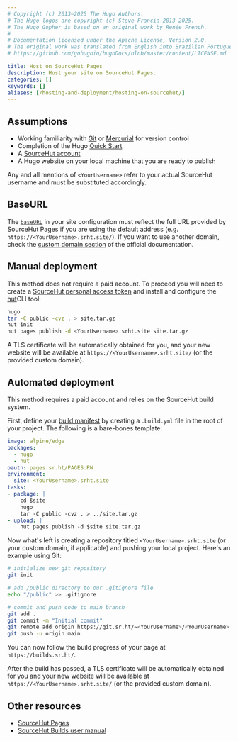 ```yaml
---
# Copyright (c) 2013–2025 The Hugo Authors.
# The Hugo logos are copyright (c) Steve Francia 2013–2025.
# The Hugo Gopher is based on an original work by Renée French.
#
# Documentation licensed under the Apache License, Version 2.0.
# The original work was translated from English into Brazilian Portuguese.
# https://github.com/gohugoio/hugoDocs/blob/master/content/LICENSE.md

title: Host on SourceHut Pages
description: Host your site on SourceHut Pages.
categories: []
keywords: []
aliases: [/hosting-and-deployment/hosting-on-sourcehut/]
---
```


## Assumptions

- Working familiarity with [Git] or [Mercurial] for version control
- Completion of the Hugo [Quick Start]
- A [SourceHut account]
- A Hugo website on your local machine that you are ready to publish

[Git]: https://git-scm.com/
[Mercurial]: https://www.mercurial-scm.org/
[SourceHut account]: https://meta.sr.ht/login
[Quick Start]: /getting-started/quick-start/

Any and all mentions of `<YourUsername>` refer to your actual SourceHut username and must be substituted accordingly.

## BaseURL

The [`baseURL`] in your site configuration must reflect the full URL provided by SourceHut Pages if you are using the default address (e.g. `https://<YourUsername>.srht.site/`). If you want to use another domain, check the [custom domain section] of the official documentation.

[`baseURL`]: /configuration/all/#baseurl
[custom domain section]: https://srht.site/custom-domains

## Manual deployment

This method does not require a paid account. To proceed you will need to create a [SourceHut personal access token] and install and configure the [hut]CLI tool:

[SourceHut personal access token]: https://meta.sr.ht/oauth2/personal-token/
[hut]: https://sr.ht/~xenrox/hut/

```sh
hugo
tar -C public -cvz . > site.tar.gz
hut init
hut pages publish -d <YourUsername>.srht.site site.tar.gz
```

A TLS certificate will be automatically obtained for you, and your new website will be available at `https://<YourUsername>.srht.site/` (or the provided custom domain).

## Automated deployment

This method requires a paid account and relies on the SourceHut build system.

First, define your [build manifest] by creating a `.build.yml` file in the root of your project. The following is a bare-bones template:

[build manifest]: https://man.sr.ht/builds.sr.ht/#build-manifests

```yaml {file=".build.yml" copy=true}
image: alpine/edge
packages:
  - hugo
  - hut
oauth: pages.sr.ht/PAGES:RW
environment:
  site: <YourUsername>.srht.site
tasks:
- package: |
    cd $site
    hugo
    tar -C public -cvz . > ../site.tar.gz
- upload: |
    hut pages publish -d $site site.tar.gz
```

Now what's left is creating a repository titled `<YourUsername>.srht.site` (or your custom domain, if applicable) and pushing your local project. Here's an example using Git:

```sh
# initialize new git repository
git init

# add /public directory to our .gitignore file
echo "/public" >> .gitignore

# commit and push code to main branch
git add .
git commit -m "Initial commit"
git remote add origin https://git.sr.ht/~<YourUsername>/<YourUsername>.srht.site
git push -u origin main
```

You can now follow the build progress of your page at `https://builds.sr.ht/`.

After the build has passed, a TLS certificate will be automatically obtained for you and your new website will be available at `https://<YourUsername>.srht.site/` (or the provided custom domain).

## Other resources

- [SourceHut Pages](https://srht.site/)
- [SourceHut Builds user manual](https://man.sr.ht/builds.sr.ht/)
